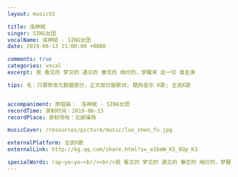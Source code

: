 ```yaml
---
layout: musicV2

title: 洛神赋
singer: SING女团
vocalName: 洛神赋 - SING女团
date: 2019-06-13 21:00:00 +0800

comments: true
categories: vocal
excerpt: 我 看见的 梦见的 遇见的 眷恋的 绚烂的，梦醒来 这一切 谁去演

tips: 毛：只需修改元数据部分，正文部分是歌词; 酷狗音乐 K歌; 全民K歌


accompaniment: 原唱曲：　洛神赋 - SING女团
recordTime: 录制时间：2019-06-13
recordPlace: 录制场地：北邮操场

musicCover: /resources/picture/music/luo_shen_fu.jpg

externalPlatform: 全民K歌
externalLink: http://kg.qq.com/share.html?s=_e1beW_KS_8Op_K3

specialWords: rap~yo~yo~<br/><br/>我 看见的 梦见的 遇见的 眷恋的 绚烂的，梦醒来 这一切 谁去演
---
```

